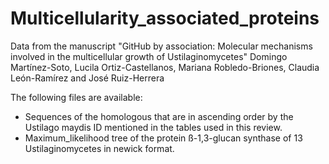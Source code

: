 # Multicellularity_associated_proteins
Data from the manuscript "GitHub by association: Molecular mechanisms involved in the multicellular growth of Ustilaginomycetes"  Domingo Martínez-Soto, Lucila Ortiz-Castellanos, Mariana Robledo-Briones, Claudia León-Ramírez and José Ruiz-Herrera

The following files are available:
* Sequences of the homologous that are in ascending order by the Ustilago maydis ID mentioned in the tables used in this review.
* Maximum_likelihood tree of the protein ß-1,3-glucan synthase of 13 Ustilaginomycetes in newick format.
